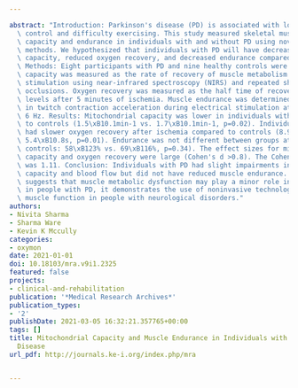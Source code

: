 ---
abstract: "Introduction: Parkinson's disease (PD) is associated with loss of motor\
  \ control and difficulty exercising. This study measured skeletal muscle mitochondrial\
  \ capacity and endurance in individuals with and without PD using novel non-invasive\
  \ methods. We hypothesized that individuals with PD will have decreased mitochondrial\
  \ capacity, reduced oxygen recovery, and decreased endurance compared to controls.\
  \ Methods: Eight participants with PD and nine healthy controls were tested. Mitochondrial\
  \ capacity was measured as the rate of recovery of muscle metabolism after electrical\
  \ stimulation using near-infrared spectroscopy (NIRS) and repeated short arterial\
  \ occlusions. Oxygen recovery was measured as the half time of recovery of oxygen\
  \ levels after 5 minutes of ischemia. Muscle endurance was determined from changes\
  \ in twitch contraction acceleration during electrical stimulation at 2, 4, and\
  \ 6 Hz. Results: Mitochondrial capacity was lower in individuals with PD compared\
  \ to controls (1.5\xB10.1min-1 vs. 1.7\xB10.1min-1, p=0.02). Individuals with PD\
  \ had slower oxygen recovery after ischemia compared to controls (8.9\xB12.3s vs.\
  \ 5.4\xB10.8s, p=0.01). Endurance was not different between groups at 6 Hz (PD vs\
  \ controls: 58\xB123% vs. 69\xB116%, p=0.34). The effect sizes for mitochondrial\
  \ capacity and oxygen recovery were large (Cohen's d >0.8). The Cohen's d for endurance\
  \ was 1.11. Conclusion: Individuals with PD had slight impairments in mitochondrial\
  \ capacity and blood flow but did not have reduced muscle endurance. While our study\
  \ suggests that muscle metabolic dysfunction may play a minor role in exercise intolerance\
  \ in people with PD, it demonstrates the use of noninvasive technologies to evaluate\
  \ muscle function in people with neurological disorders."
authors:
- Nivita Sharma
- Sharma Ware
- Kevin K Mccully
categories:
- oxymon
date: 2021-01-01
doi: 10.18103/mra.v9i1.2325
featured: false
projects:
- clinical-and-rehabilitation
publication: '*Medical Research Archives*'
publication_types:
- '2'
publishDate: 2021-03-05 16:32:21.357765+00:00
tags: []
title: Mitochondrial Capacity and Muscle Endurance in Individuals with Parkinson's
  Disease
url_pdf: http://journals.ke-i.org/index.php/mra

---
